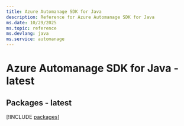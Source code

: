 ```yaml
---
title: Azure Automanage SDK for Java
description: Reference for Azure Automanage SDK for Java
ms.date: 10/29/2025
ms.topic: reference
ms.devlang: java
ms.service: automanage
---
```

# Azure Automanage SDK for Java - latest
## Packages - latest
[!INCLUDE [packages](automanage-index.md)]